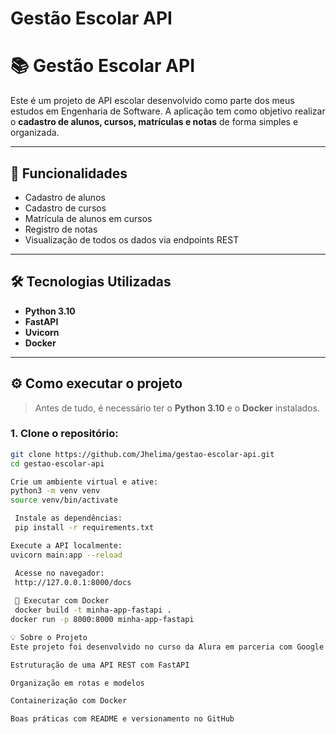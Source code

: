 # Gestão Escolar API

# 📚 Gestão Escolar API

Este é um projeto de API escolar desenvolvido como parte dos meus estudos em Engenharia de Software. A aplicação tem como objetivo realizar o **cadastro de alunos, cursos, matrículas e notas** de forma simples e organizada.

---

## 🚀 Funcionalidades

- Cadastro de alunos
- Cadastro de cursos
- Matrícula de alunos em cursos
- Registro de notas
- Visualização de todos os dados via endpoints REST

---

## 🛠 Tecnologias Utilizadas

- **Python 3.10**
- **FastAPI**
- **Uvicorn**
- **Docker**

---

## ⚙️ Como executar o projeto

> Antes de tudo, é necessário ter o **Python 3.10** e o **Docker** instalados.

### 1. Clone o repositório:

```bash
git clone https://github.com/Jhelima/gestao-escolar-api.git
cd gestao-escolar-api

Crie um ambiente virtual e ative:
python3 -m venv venv
source venv/bin/activate

 Instale as dependências:
 pip install -r requirements.txt

Execute a API localmente:
uvicorn main:app --reload

 Acesse no navegador:
 http://127.0.0.1:8000/docs
 
 🐳 Executar com Docker
 docker build -t minha-app-fastapi .
docker run -p 8000:8000 minha-app-fastapi

💡 Sobre o Projeto
Este projeto foi desenvolvido no curso da Alura em parceria com Google Cloud, com o objetivo de mover uma aplicação local para a nuvem. Aqui pude praticar:

Estruturação de uma API REST com FastAPI

Organização em rotas e modelos

Containerização com Docker

Boas práticas com README e versionamento no GitHub
